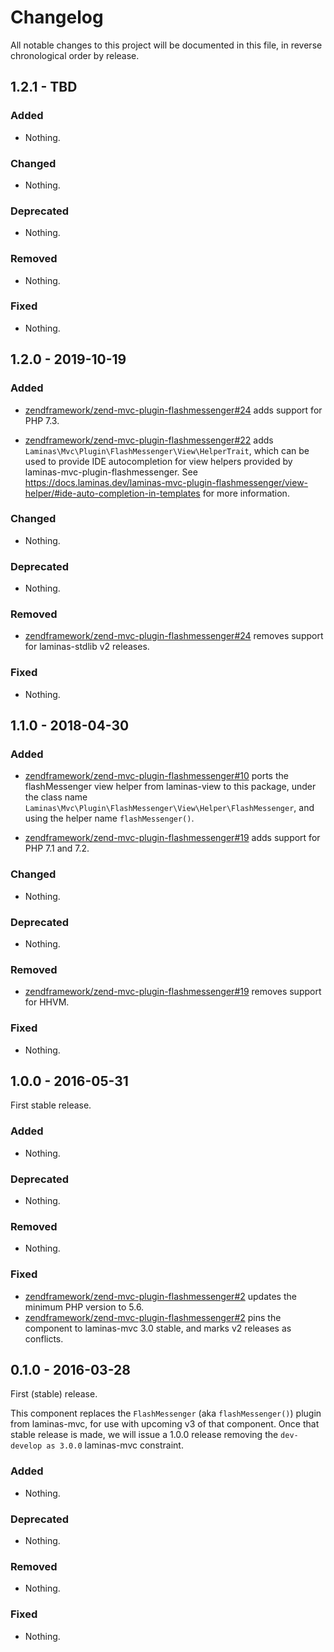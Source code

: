 # Changelog

All notable changes to this project will be documented in this file, in reverse chronological order by release.

## 1.2.1 - TBD

### Added

- Nothing.

### Changed

- Nothing.

### Deprecated

- Nothing.

### Removed

- Nothing.

### Fixed

- Nothing.

## 1.2.0 - 2019-10-19

### Added

- [zendframework/zend-mvc-plugin-flashmessenger#24](https://github.com/zendframework/zend-mvc-plugin-flashmessenger/pull/24) adds support for PHP 7.3.

- [zendframework/zend-mvc-plugin-flashmessenger#22](https://github.com/zendframework/zend-mvc-plugin-flashmessenger/pull/22) adds `Laminas\Mvc\Plugin\FlashMessenger\View\HelperTrait`,
  which can be used to provide IDE autocompletion for view helpers
  provided by laminas-mvc-plugin-flashmessenger. See
  https://docs.laminas.dev/laminas-mvc-plugin-flashmessenger/view-helper/#ide-auto-completion-in-templates
  for more information.

### Changed

- Nothing.

### Deprecated

- Nothing.

### Removed

- [zendframework/zend-mvc-plugin-flashmessenger#24](https://github.com/zendframework/zend-mvc-plugin-flashmessenger/pull/24) removes support for laminas-stdlib v2 releases.

### Fixed

- Nothing.

## 1.1.0 - 2018-04-30

### Added

- [zendframework/zend-mvc-plugin-flashmessenger#10](https://github.com/zendframework/zend-mvc-plugin-flashmessenger/pull/10) ports the flashMessenger view helper from laminas-view to this package, under the
  class name `Laminas\Mvc\Plugin\FlashMessenger\View\Helper\FlashMessenger`, and using the helper name
  `flashMessenger()`.

- [zendframework/zend-mvc-plugin-flashmessenger#19](https://github.com/zendframework/zend-mvc-plugin-flashmessenger/pull/19) adds support for PHP 7.1 and 7.2.

### Changed

- Nothing.

### Deprecated

- Nothing.

### Removed

- [zendframework/zend-mvc-plugin-flashmessenger#19](https://github.com/zendframework/zend-mvc-plugin-flashmessenger/pull/19) removes support for HHVM.

### Fixed

- Nothing.

## 1.0.0 - 2016-05-31

First stable release.

### Added

- Nothing.

### Deprecated

- Nothing.

### Removed

- Nothing.

### Fixed

- [zendframework/zend-mvc-plugin-flashmessenger#2](https://github.com/zendframework/zend-mvc-plugin-flashmessenger/pull/2)
  updates the minimum PHP version to 5.6.
- [zendframework/zend-mvc-plugin-flashmessenger#2](https://github.com/zendframework/zend-mvc-plugin-flashmessenger/pull/2)
  pins the component to laminas-mvc 3.0 stable, and marks v2 releases as conflicts.

## 0.1.0 - 2016-03-28

First (stable) release.

This component replaces the `FlashMessenger` (aka `flashMessenger()`) plugin from
laminas-mvc, for use with upcoming v3 of that component. Once that stable release
is made, we will issue a 1.0.0 release removing the `dev-develop as 3.0.0`
laminas-mvc constraint.

### Added

- Nothing.

### Deprecated

- Nothing.

### Removed

- Nothing.

### Fixed

- Nothing.
